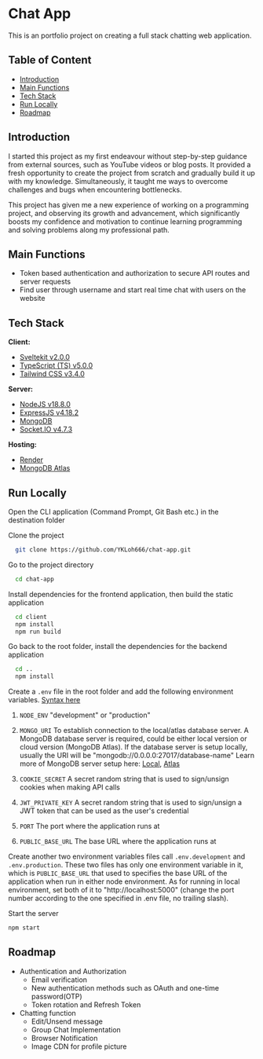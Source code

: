 # Chat App

This is an portfolio project on creating a full stack chatting web application.

## Table of Content

- [Introduction](#introduction)
- [Main Functions](#main-functions)
- [Tech Stack](#tech-stack)
- [Run Locally](#run-locally)
- [Roadmap](#roadmap)

## Introduction

I started this project as my first endeavour without step-by-step guidance from external sources, such as YouTube videos or blog posts. It provided a fresh opportunity to create the project from scratch and gradually build it up with my knowledge. Simultaneously, it taught me ways to overcome challenges and bugs when encountering bottlenecks.

This project has given me a new experience of working on a programming project, and observing its growth and advancement, which significantly boosts my confidence and motivation to continue learning programming and solving problems along my professional path.

## Main Functions

- Token based authentication and authorization to secure API routes and server requests
- Find user through username and start real time chat with users on the website

## Tech Stack

**Client:**

- [Sveltekit v2.0.0](https://kit.svelte.dev)
- [TypeScript (TS) v5.0.0](https://www.typescriptlang.org)
- [Tailwind CSS v3.4.0](https://tailwindcss.com)

**Server:**

- [NodeJS v18.8.0](https://nodejs.org/en)
- [ExpressJS v4.18.2](https://expressjs.com)
- [MongoDB](https://www.mongodb.com)
- [Socket.IO v4.7.3](https://socket.io)

**Hosting:**

- [Render](https://render.com)
- [MongoDB Atlas](https://www.mongodb.com/atlas)

## Run Locally

Open the CLI application (Command Prompt, Git Bash etc.) in the destination folder

Clone the project

```bash
  git clone https://github.com/YKLoh666/chat-app.git
```

Go to the project directory

```bash
  cd chat-app
```

Install dependencies for the frontend application, then build the static application

```bash
  cd client
  npm install
  npm run build
```

Go back to the root folder, install the dependencies for the backend application

```bash
  cd ..
  npm install
```

Create a `.env` file in the root folder and add the following environment variables. [Syntax here](https://blog.bitsrc.io/a-gentle-introduction-to-env-files-9ad424cc5ff4#:~:text=SECRET_1%3D%E2%80%9D924a137562fc4833be60250e8d7c1568%22%0ASECRET_2%3D%E2%80%9Dcb5000d27c3047e59350cc751ec3f0c6%22)

1. `NODE_ENV` "development" or "production"

2. `MONGO_URI` To establish connection to the local/atlas database server. A MongoDB database server is required, could be either local version or cloud version (MongoDB Atlas). If the database server is setup locally, usually the URI will be "mongodb://0.0.0.0:27017/database-name" Learn more of MongoDB server setup here: [Local](https://www.mongodb.com/docs/manual/installation/#std-label-tutorial-installation), [Atlas](https://www.mongodb.com/docs/atlas/getting-started/)

3. `COOKIE_SECRET` A secret random string that is used to sign/unsign cookies when making API calls

4. `JWT_PRIVATE_KEY` A secret random string that is used to sign/unsign a JWT token that can be used as the user's credential

5. `PORT` The port where the application runs at

6. `PUBLIC_BASE_URL` The base URL where the application runs at

Create another two environment variables files call `.env.development` and `.env.production`. These two files has only one environment variable in it, which is `PUBLIC_BASE_URL` that used to specifies the base URL of the application when run in either node environment. As for running in local environment, set both of it to "http://localhost:5000" (change the port number according to the one specified in .env file, no trailing slash).

Start the server

```bash
npm start
```

## Roadmap

- Authentication and Authorization
  - Email verification
  - New authentication methods such as OAuth and one-time password(OTP)
  - Token rotation and Refresh Token
- Chatting function
  - Edit/Unsend message
  - Group Chat Implementation
  - Browser Notification
  - Image CDN for profile picture
